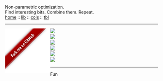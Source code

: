Non-parametric optimization.<br>
Find interesting bits. Combine them. Repeat.<br>
[home](http://menzies.us/bnbab2)         :: [lib](http://menzies.us/bnbad2/lib.html) ::
[cols](http://menzies.us/bnbad2/tab.html) :: [tbl](http://menzies.us/bnbad2/grow.html)<br>
<hr>
<a href="http://github.com/timm/bnbad2"><img src="https://github.com/timm/bnbad2/raw/main/etc/img/banner.png" align=left></a>
<p><a href="https://zenodo.org/badge/latestdoi/326061406"><img src="https://zenodo.org/badge/326061406.svg"></a>
<br><img src="https://img.shields.io/badge/platform-osx%20,%20linux-orange">
<br><img src="https://img.shields.io/badge/language-python3,bash-blue">
<br><img src="https://img.shields.io/badge/purpose-ai%20,%20se-blueviolet">
<br><a href="https://travis-ci.com/timm/bnbad2"><img src="https://travis-ci.com/timm/bnbad2.svg?branch=main"></a>
<br><img src="https://img.shields.io/badge/license-mit-lightgrey"></p><hr>

Fun


